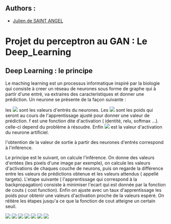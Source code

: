 
## Authors : 
 
* [Julien de SAINT ANGEL](mailto:juliencine17@gmail.com)

# Projet du perceptron au GAN : Le Deep_Learning 
## Deep Learning : le principe 
Le maching learning est un processus informatique inspiré par la biologie qui consiste à creer un réseau de neurones sous forme de graphe qui à partir d'une entré, va extraires des caracteristiques et donner une prédiction. Un neurone se présente de la façon suivante :



les <img src="https://render.githubusercontent.com/render/math?math=x_i"> sont les valeurs d'entrés du neurones. Les <img src="https://render.githubusercontent.com/render/math?math=w_i"> sont les poids qui seront au cours de l'apprentissage ajusté pour donner une valeur de prédiction. f est une fonction dite d'activation ( identité, relu, softmax ...). celle-ci depend du problème à résoudre. Enfin <img src="https://render.githubusercontent.com/render/math?math=y"> est la valeur d'activation du neurone artificiel. 

l'obtention de la valeur de sortie à partir des neurones d'entrés correspond à l'inférence. 

Le principe est le suivant, on calcule l'inférence. On donne des valeurs d'entées (les pixels d'une image par exemple), on calcule les valeurs d'activations de chaques couche de neurons, puis on regarde la différence entre les valeurs de prédictions obtenue et les valeurs attendus ( appellé targets). 
L'etape suivante ( l'apprentissage qui correspond à la backpropagation) consiste à minimiser l'ecart qui est donnée par la fonction de couts ( cost function). Enfin on ajuste avec un taux d'apprentissage les poids pour obtenir une valeurs d'activation proche de la valeurs espéré. On réitère les étapes jusqu'a ce que la fonction de cout atteigne un certain seuil. 



<img src="https://render.githubusercontent.com/render/math?math=x_1 ">
<img src="https://render.githubusercontent.com/render/math?math=x_2 ">
<img src="https://render.githubusercontent.com/render/math?math=x_n ">
<img src="https://render.githubusercontent.com/render/math?math=w_1 ">
<img src="https://render.githubusercontent.com/render/math?math=w_2 ">
<img src="https://render.githubusercontent.com/render/math?math=w_n ">
<img src="https://render.githubusercontent.com/render/math?math=T^f_{x_0}(x)\sum_{n=0}^\infty ">
